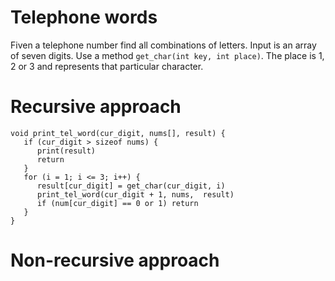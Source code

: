 # Telephone words

Fiven a telephone number find all combinations of letters.
Input is an array of seven digits. Use a method `get_char(int key, int place)`.
The place is 1, 2 or 3 and represents that particular character.


# Recursive approach
```
void print_tel_word(cur_digit, nums[], result) {
   if (cur_digit > sizeof nums) {
      print(result)
      return
   }
   for (i = 1; i <= 3; i++) {
      result[cur_digit] = get_char(cur_digit, i)
      print_tel_word(cur_digit + 1, nums,  result)
      if (num[cur_digit] == 0 or 1) return
   }
}
```

# Non-recursive approach